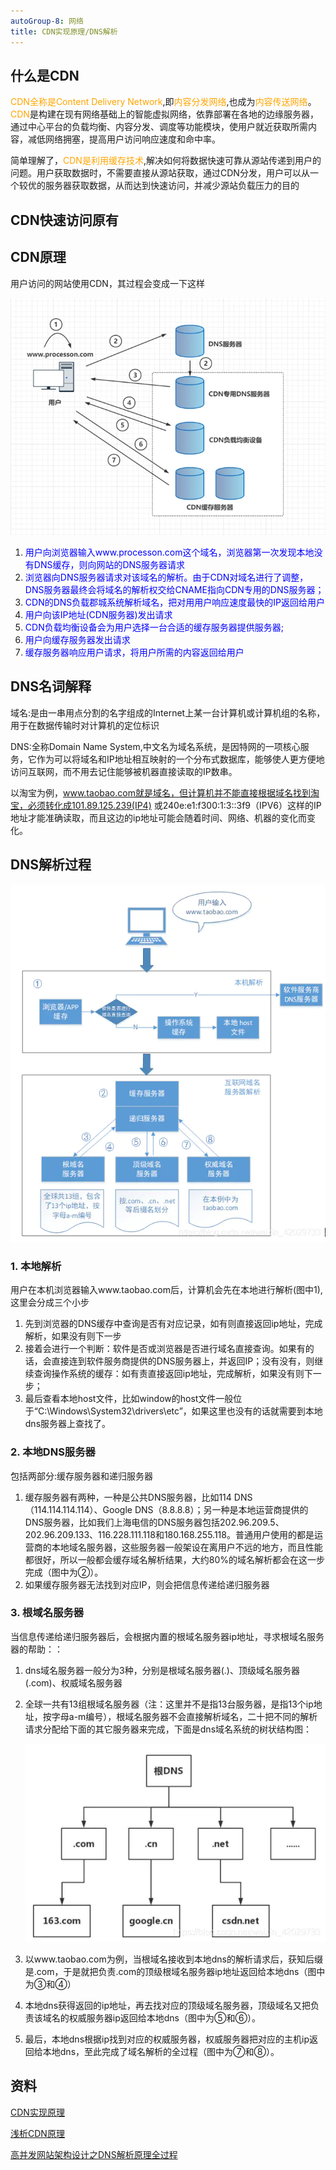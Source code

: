 ```yaml
---
autoGroup-8: 网络
title: CDN实现原理/DNS解析
---
```

## 什么是CDN
<span style="color: orange">CDN全称是Content Delivery Network</span>,即<span style="color: orange">内容分发网络</span>,也成为<span style="color: orange">内容传送网络</span>。<span style="color: orange">CDN</span>是构建在现有网络基础上的智能虚拟网络，依靠部署在各地的边缘服务器，通过中心平台的负载均衡、内容分发、调度等功能模块，使用户就近获取所需内容，减低网络拥塞，提高用户访问响应速度和命中率。

简单理解了，<span style="color: orange">CDN是利用缓存技术</span>,解决如何将数据快速可靠从源站传递到用户的问题。用户获取数据时，不需要直接从源站获取，通过CDN分发，用户可以从一个较优的服务器获取数据，从而达到快速访问，并减少源站负载压力的目的

## CDN快速访问原有

## CDN原理

用户访问的网站使用CDN，其过程会变成一下这样

![用户访问网站使用CDN](./images/1371705100-bf4a89f4b942e961_fix732.jpg)

1. <span style="color: blue">用户向浏览器输入www.processon.com这个域名，浏览器第一次发现本地没有DNS缓存，则向网站的DNS服务器请求</span>
2. <span style="color: blue">浏览器向DNS服务器请求对该域名的解析。由于CDN对域名进行了调整，DNS服务器最终会将域名的解析权交给CNAME指向CDN专用的DNS服务器；</span>
3. <span style="color: blue">CDN的DNS负载郡城系统解析域名，把对用用户响应速度最快的IP返回给用户</span>
4. <span style="color: blue">用户向该IP地址(CDN服务器)发出请求</span>
5. <span style="color: blue">CDN负载均衡设备会为用户选择一台合适的缓存服务器提供服务器;</span>
6. <span style="color: blue">用户向缓存服务器发出请求</span>
7. <span style="color: blue">缓存服务器响应用户请求，将用户所需的内容返回给用户</span>



## DNS名词解释
域名:是由一串用点分割的名字组成的Internet上某一台计算机或计算机组的名称，用于在数据传输时对计算机的定位标识

DNS:全称Domain Name System,中文名为域名系统，是因特网的一项核心服务，它作为可以将域名和IP地址相互映射的一个分布式数据库，能够使人更方便地访问互联网，而不用去记住能够被机器直接读取的IP数串。

以淘宝为例，www.taobao.com就是域名，但计算机并不能直接根据域名找到淘宝，必须转化成101.89.125.239(IP4)
或240e:e1:f300:1:3::3f9（IPV6）这样的IP地址才能准确读取，而且这边的ip地址可能会随着时间、网络、机器的变化而变化。

## DNS解析过程
![DNS解析过程](./images/13587608-1af8625d1d0d3829.png)

### 1. 本地解析
用户在本机浏览器输入www.taobao.com后，计算机会先在本地进行解析(图中1),这里会分成三个小步
1. 先到浏览器的DNS缓存中查询是否有对应记录，如有则直接返回ip地址，完成解析，如果没有则下一步
2. 接着会进行一个判断：软件是否或浏览器是否进行域名直接查询。如果有的话，会直接连到软件服务商提供的DNS服务器上，并返回IP；没有没有，则继续查询操作系统的缓存：如有责直接返回ip地址，完成解析，如果没有则下一步；
3. 最后查看本地host文件，比如window的host文件一般位于“C:\Windows\System32\drivers\etc”，如果这里也没有的话就需要到本地dns服务器上查找了。

### 2. 本地DNS服务器
包括两部分:缓存服务器和递归服务器
1. 缓存服务器有两种，一种是公共DNS服务器，比如114 DNS（114.114.114.114）、Google DNS（8.8.8.8）；另一种是本地运营商提供的DNS服务器，比如我们上海电信的DNS服务器包括202.96.209.5、202.96.209.133、116.228.111.118和180.168.255.118。普通用户使用的都是运营商的本地域名服务器，这些服务器一般架设在离用户不远的地方，而且性能都很好，所以一般都会缓存域名解析结果，大约80%的域名解析都会在这一步完成（图中为②）。
2. 如果缓存服务器无法找到对应IP，则会把信息传递给递归服务器
### 3. 根域名服务器
当信息传递给递归服务器后，会根据内置的根域名服务器ip地址，寻求根域名服务器的帮助：：

1. dns域名服务器一般分为3种，分别是根域名服务器(.)、顶级域名服务器(.com)、权威域名服务器
2. 全球一共有13组根域名服务器（注：这里并不是指13台服务器，是指13个ip地址，按字母a-m编号），根域名服务器不会直接解析域名，二十把不同的解析请求分配给下面的其它服务器来完成，下面是dns域名系统的树状结构图：

    ![根域名服务器](./images/13587608-92a39dd3d691b8b8.png)
3. 以www.taobao.com为例，当根域名接收到本地dns的解析请求后，获知后缀是.com，于是就把负责.com的顶级根域名服务器ip地址返回给本地dns（图中为③和④）
4. 本地dns获得返回的ip地址，再去找对应的顶级域名服务器，顶级域名又把负责该域名的权威服务器ip返回给本地dns（图中为⑤和⑥）。
5. 最后，本地dns根据ip找到对应的权威服务器，权威服务器把对应的主机ip返回给本地dns，至此完成了域名解析的全过程（图中为⑦和⑧）。


## 资料
[CDN实现原理](https://www.cnblogs.com/natee/p/15057123.html)

[浅析CDN原理](https://segmentfault.com/a/1190000039045541)

[高并发网站架构设计之DNS解析原理全过程](https://zhuanlan.zhihu.com/p/269239315)
